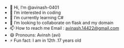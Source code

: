- 👋 Hi, I’m @avinash-0401
- 👀 I’m interested in coding
- 🌱 I’m currently learning C#
- 💞️ I’m looking to collaborate on flask and my domain
- 📫 How to reach me Email : avinash.14422@gmail.com
- 😄 Pronouns: Avinsh (avi)
- ⚡ Fun fact: I am in 12th .17 years old

<!---
avinash-0401/avinash-0401 is a ✨ special ✨ repository because its `README.md` (this file) appears on your GitHub profile.
You can click the Preview link to take a look at your changes.
--->
